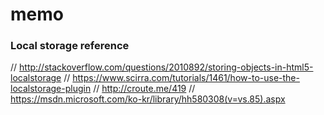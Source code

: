 # memo





### Local storage reference

// http://stackoverflow.com/questions/2010892/storing-objects-in-html5-localstorage
// https://www.scirra.com/tutorials/1461/how-to-use-the-localstorage-plugin
// http://croute.me/419
// https://msdn.microsoft.com/ko-kr/library/hh580308(v=vs.85).aspx
